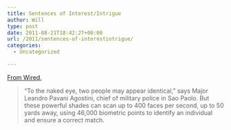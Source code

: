 ```yaml
---
title: Sentences of Interest/Intrigue
author: Will
type: post
date: 2011-08-21T18:42:27+00:00
url: /2011/sentences-of-interestintrigue/
categories:
  - Uncategorized

---
```

[From Wired,][1]

> “To the naked eye, two people may appear identical,” says Major Leandro Pavani Agostini, chief of military police in Sao Paolo. But these powerful shades can scan up to 400 faces per second, up to 50 yards away, using 46,000 biometric points to identify an individual and ensure a correct match.

 [1]: http://www.wired.com/gadgetlab/2011/04/cops-cyborg-shades/